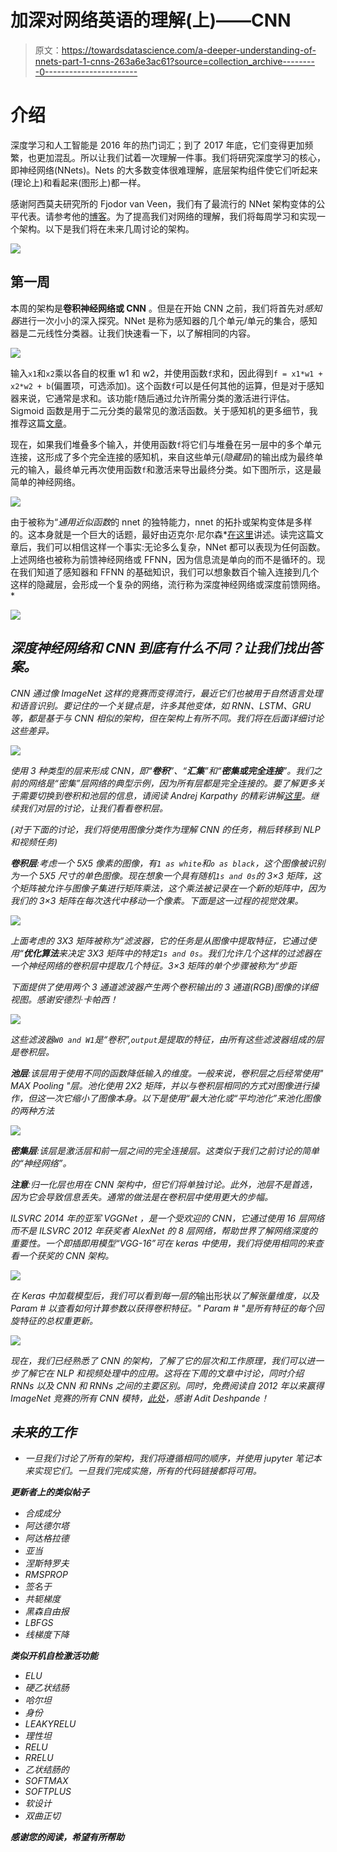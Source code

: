# 加深对网络英语的理解(上)——CNN

> 原文：<https://towardsdatascience.com/a-deeper-understanding-of-nnets-part-1-cnns-263a6e3ac61?source=collection_archive---------0----------------------->

# 介绍

深度学习和人工智能是 2016 年的热门词汇；到了 2017 年底，它们变得更加频繁，也更加混乱。所以让我们试着一次理解一件事。我们将研究深度学习的核心，即神经网络(NNets)。Nets 的大多数变体很难理解，底层架构组件使它们听起来(理论上)和看起来(图形上)都一样。

感谢阿西莫夫研究所的 Fjodor van Veen，我们有了最流行的 NNet 架构变体的公平代表。请参考他的[博客](http://www.asimovinstitute.org/neural-network-zoo/)。为了提高我们对网络的理解，我们将每周学习和实现一个架构。以下是我们将在未来几周讨论的架构。

![](img/0063c909276d21851caa9980bd278095.png)

## 第一周

本周的架构是**卷积神经网络或 CNN** 。但是在开始 CNN 之前，我们将首先对*感知器*进行一次小小的深入探究。NNet 是称为感知器的几个单元/单元的集合，感知器是二元线性分类器。让我们快速看一下，以了解相同的内容。

![](img/fa22d87f55976d0e22f531d08be06b9a.png)

输入`x1`和`x2`乘以各自的权重 w1 和 w2，并使用函数`f`求和，因此得到`f = x1*w1 + x2*w2 + b`(偏置项，可选添加)。这个函数`f`可以是任何其他的运算，但是对于感知器来说，它通常是求和。该功能`f`随后通过允许所需分类的激活进行评估。Sigmoid 函数是用于二元分类的最常见的激活函数。关于感知机的更多细节，我推荐这篇[文章](https://appliedgo.net/perceptron/)。

现在，如果我们堆叠多个输入，并使用函数`f`将它们与堆叠在另一层中的多个单元连接，这形成了多个完全连接的感知机，来自这些单元(*隐藏层*)的输出成为最终单元的输入，最终单元再次使用函数`f`和激活来导出最终分类。如下图所示，这是最简单的神经网络。

![](img/097f2de0b4ed57e0beed29e920ef2b39.png)

由于被称为“*通用近似函数*的 nnet 的独特能力，nnet 的拓扑或架构变体是多样的。这本身就是一个巨大的话题，最好由迈克尔·尼尔森*[在这里](http://neuralnetworksanddeeplearning.com/chap4.html)讲述。读完这篇文章后，我们可以相信这样一个事实:无论多么复杂，NNet 都可以表现为任何函数。上述网络也被称为前馈神经网络或 FFNN，因为信息流是单向的而不是循环的。现在我们知道了感知器和 FFNN 的基础知识，我们可以想象数百个输入连接到几个这样的隐藏层，会形成一个复杂的网络，流行称为深度神经网络或深度前馈网络。*

*![](img/72752055f38730ca272fe3fbdac8e2a3.png)*

## *深度神经网络和 CNN 到底有什么不同？让我们找出答案。*

*CNN 通过像 ImageNet 这样的竞赛而变得流行，最近它们也被用于自然语言处理和语音识别。要记住的一个关键点是，许多其他变体，如 RNN、LSTM、GRU 等，都是基于与 CNN 相似的架构，但在架构上有所不同。我们将在后面详细讨论这些差异。*

*![](img/bb37c3dbc558ed8c1958bb8e8a66ff18.png)*

*使用 3 种类型的层来形成 CNN，即“**卷积**”、“**汇集**”和“**密集或完全连接**”。我们之前的网络是“密集”层网络的典型示例，因为所有层都是完全连接的。要了解更多关于需要切换到卷积和池层的信息，请阅读 *Andrej Karpathy 的*精彩讲解[这里](https://cs231n.github.io/convolutional-networks/)。继续我们对层的讨论，让我们看看卷积层。*

*(对于下面的讨论，我们将使用图像分类作为理解 CNN 的任务，稍后转移到 NLP 和视频任务)*

***卷积层**:考虑一个 5X5 像素的图像，有`1 as white`和`o as black`，这个图像被识别为一个 5X5 尺寸的单色图像。现在想象一个具有随机`1s and 0s`的 3×3 矩阵，这个矩阵被允许与图像子集进行矩阵乘法，这个乘法被记录在一个新的矩阵中，因为我们的 3×3 矩阵在每次迭代中移动一个像素。下面是这一过程的视觉效果。*

*![](img/04075b2d72351d7b581200f97c6e5df8.png)*

*上面考虑的 3X3 矩阵被称为“*滤波器*，它的任务是从图像中提取特征，它通过使用“**优化算法**来决定 3X3 矩阵中的特定`1s and 0s`。我们允许几个这样的过滤器在一个神经网络的卷积层中提取几个特征。3×3 矩阵的单个步骤被称为“*步距**

*下面提供了使用两个 3 通道滤波器产生两个卷积输出的 3 通道(RGB)图像的详细视图。感谢安德烈·卡帕西！*

*![](img/78aab5df355c9f02fdf8aaec319e9d21.png)*

*这些滤波器`W0 and W1`是“卷积”,`output`是提取的特征，由所有这些滤波器组成的层是卷积层。*

***池层**:该层用于使用不同的函数降低输入的维度。一般来说，卷积层之后经常使用" *MAX Pooling* "层。池化使用 2X2 矩阵，并以与卷积层相同的方式对图像进行操作，但这一次它缩小了图像本身。以下是使用“*最大池化*或“*平均池化*”来池化图像的两种方法*

*![](img/2375522f16ca7710f70d7afcab914bdb.png)*

***密集层**:该层是激活层和前一层之间的完全连接层。这类似于我们之前讨论的简单的“神经网络”。*

***注意**:归一化层也用在 CNN 架构中，但它们将单独讨论。此外，池层不是首选，因为它会导致信息丢失。通常的做法是在卷积层中使用更大的步幅。*

*ILSVRC 2014 年的亚军 VGGNet ，是一个受欢迎的 CNN，它通过使用 16 层网络而不是 ILSVRC 2012 年获奖者 *AlexNet* 的 8 层网络，帮助世界了解网络深度的重要性。一个即插即用模型“VGG-16”可在 keras 中使用，我们将使用相同的来查看一个获奖的 CNN 架构。*

*![](img/648af4d0df79a4f979e4e5a2b2eb3a24.png)*

*在 *Keras* 中加载模型后，我们可以看到每一层的*输出形状*以了解张量维度，以及 *Param #* 以查看如何计算参数以获得卷积特征。" *Param #* "是所有特征的每个回旋特征的总权重更新。*

*![](img/2bd06a891e56170cb3c8f8dfd56bcc16.png)*

*现在，我们已经熟悉了 CNN 的架构，了解了它的层次和工作原理，我们可以进一步了解它在 NLP 和视频处理中的应用。这将在下周的文章中讨论，同时介绍 RNNs 以及 CNN 和 RNNs 之间的主要区别。同时，免费阅读自 2012 年以来赢得 ImageNet 竞赛的所有 CNN 模特，[此处](https://adeshpande3.github.io/The-9-Deep-Learning-Papers-You-Need-To-Know-About.html)，感谢 Adit Deshpande！*

## *未来的工作*

*   *一旦我们讨论了所有的架构，我们将遵循相同的顺序，并使用 jupyter 笔记本来实现它们。*一旦我们完成实施*，所有的代码链接都将可用。*

***更新者上的类似帖子***

*   *合成成分*
*   *阿达德尔塔*
*   *阿达格拉德*
*   *亚当*
*   *涅斯特罗夫*
*   *RMSPROP*
*   *签名于*
*   *共轭梯度*
*   *黑森自由报*
*   *LBFGS*
*   *线梯度下降*

***类似开机自检激活功能***

*   *ELU*
*   *硬乙状结肠*
*   *哈尔坦*
*   *身份*
*   *LEAKYRELU*
*   *理性坦*
*   *RELU*
*   *RRELU*
*   *乙状结肠的*
*   *SOFTMAX*
*   *SOFTPLUS*
*   *软设计*
*   *双曲正切*

***感谢您的阅读，希望有所帮助***